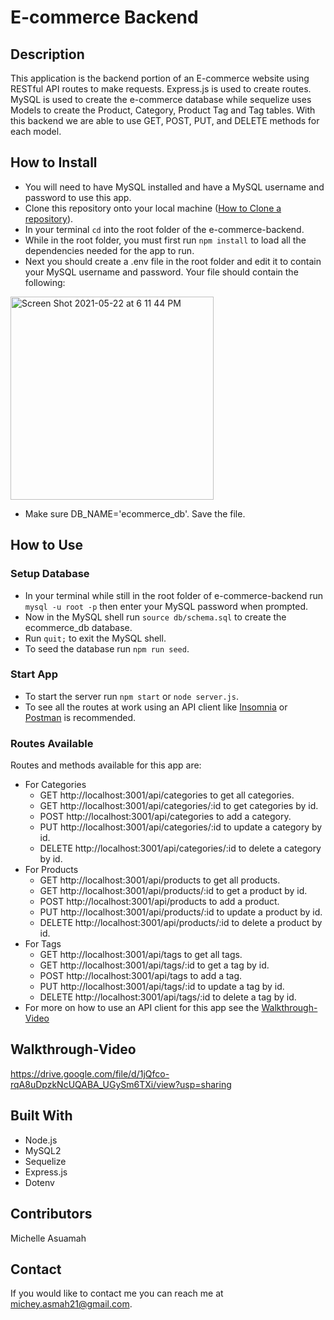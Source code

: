 # E-commerce Backend
## Description
This application is the backend portion of an E-commerce website using RESTful API routes to make requests. Express.js is used to create routes.
MySQL is used to create the e-commerce database while sequelize uses Models to create the Product, Category, Product Tag and Tag tables. With this
backend we are able to use GET, POST, PUT, and DELETE methods for each model. 

## How to Install
* You will need to have MySQL installed and have a MySQL username and password to use this app.
* Clone this repository onto your local machine ([How to Clone a repository](https://docs.github.com/en/github/creating-cloning-and-archiving-repositories/cloning-a-repository-from-github/cloning-a-repository)).
* In your terminal `cd` into the root folder of the e-commerce-backend.
* While in the root folder, you must first run `npm install` to load all the dependencies needed for the app to run.
* Next you should create a .env file in the root folder and edit it to contain your MySQL username and password. Your file should contain the following:

<img width="325" alt="Screen Shot 2021-05-22 at 6 11 44 PM" src="https://user-images.githubusercontent.com/77217156/119242137-9868f280-bb29-11eb-9bb4-e4f12eb49edb.png">

* Make sure DB_NAME='ecommerce_db'. Save the file.
 

## How to Use

### Setup Database
* In your terminal while still in the root folder of e-commerce-backend run `mysql -u root -p` then enter your MySQL password when prompted.
* Now in the MySQL shell run `source db/schema.sql` to create the ecommerce_db database.
* Run `quit;` to exit the MySQL shell.
* To seed the database run `npm run seed`.

### Start App
* To start the server run `npm start` or `node server.js`.
* To see all the routes at work using an API client like [Insomnia](https://insomnia.rest/) or [Postman](https://www.postman.com/) is recommended.

### Routes Available
Routes and methods available for this app are:
* For Categories 
  * GET http://localhost:3001/api/categories to get all categories.
  * GET http://localhost:3001/api/categories/:id to get categories by id.
  * POST http://localhost:3001/api/categories to add a category.
  * PUT http://localhost:3001/api/categories/:id to update a category by id.
  * DELETE http://localhost:3001/api/categories/:id to delete a category by id.
* For Products 
  * GET http://localhost:3001/api/products to get all products.
  * GET http://localhost:3001/api/products/:id to get a product by id.
  * POST http://localhost:3001/api/products to add a product.
  * PUT http://localhost:3001/api/products/:id to update a product by id.
  * DELETE http://localhost:3001/api/products/:id to delete a product by id.
* For Tags 
  * GET http://localhost:3001/api/tags to get all tags.
  * GET http://localhost:3001/api/tags/:id to get a tag by id.
  * POST http://localhost:3001/api/tags to add a tag.
  * PUT http://localhost:3001/api/tags/:id to update a tag by id.
  * DELETE http://localhost:3001/api/tags/:id to delete a tag by id.
* For more on how to use an API client for this app see the [Walkthrough-Video](#walkthrough-video)

## Walkthrough-Video
https://drive.google.com/file/d/1jQfco-rqA8uDpzkNcUQABA_UGySm6TXi/view?usp=sharing

## Built With
* Node.js
* MySQL2
* Sequelize
* Express.js
* Dotenv


## Contributors
Michelle Asuamah

## Contact
If you would like to contact me you can reach me at michey.asmah21@gmail.com.
